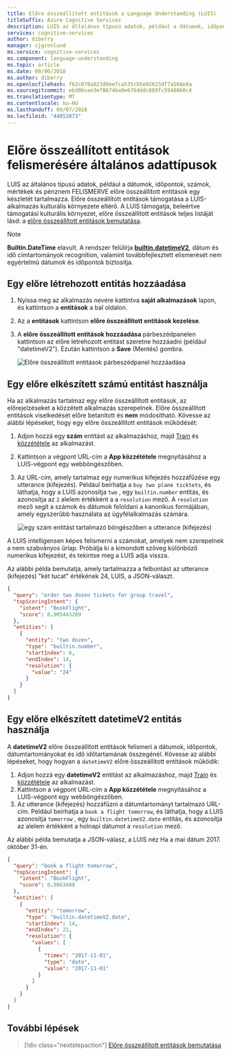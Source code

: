```yaml
---
title: Előre összeállított entitások a Language Understanding (LUIS)
titleSuffix: Azure Cognitive Services
description: LUIS az általános típusú adatok, például a dátumok, időpontok, számok, mértékek és pénznem FELISMERVE előre összeállított entitások egy készletét tartalmazza. Előre összeállított entitások támogatása a LUIS-alkalmazás kulturális környezete eltérő.
services: cognitive-services
author: diberry
manager: cjgronlund
ms.service: cognitive-services
ms.component: language-understanding
ms.topic: article
ms.date: 09/06/2018
ms.author: diberry
ms.openlocfilehash: f62c078a023d9ee7ca535cb5e02623df7a568e8a
ms.sourcegitcommit: ebd06cee3e78674ba9e6764ddc889fc5948060c4
ms.translationtype: MT
ms.contentlocale: hu-HU
ms.lasthandoff: 09/07/2018
ms.locfileid: "44052873"
---
```

# <a name="prebuilt-entities-to-recognize-common-data-types"></a>Előre összeállított entitások felismerésére általános adattípusok

LUIS az általános típusú adatok, például a dátumok, időpontok, számok, mértékek és pénznem FELISMERVE előre összeállított entitások egy készletét tartalmazza. Előre összeállított entitások támogatása a LUIS-alkalmazás kulturális környezete eltérő. A LUIS támogatja, beleértve támogatási kulturális környezet, előre összeállított entitások teljes listáját lásd: a [előre összeállított entitások bemutatása](./luis-reference-prebuilt-entities.md).

> [!NOTE]
> **Builtin.DateTime** elavult. A rendszer felülírja [ **builtin.datetimeV2**](luis-reference-prebuilt-datetimev2.md), dátum és idő címtartományok recognition, valamint továbbfejlesztett elismerését nem egyértelmű dátumok és időpontok biztosítja.

## <a name="add-a-prebuilt-entity"></a>Egy előre létrehozott entitás hozzáadása

1. Nyissa meg az alkalmazás nevére kattintva **saját alkalmazások** lapon, és kattintson a **entitások** a bal oldalon. 
2. Az a **entitások** kattintson **előre összeállított entitások kezelése**.

3. A **előre összeállított entitások hozzáadása** párbeszédpanelen kattintson az előre létrehozott entitást szeretne hozzáadni (például "datetimeV2"). Ezután kattintson a **Save** (Mentés) gombra.

    ![Előre összeállított entitások párbeszédpanel hozzáadása](./media/luis-use-prebuilt-entity/add-prebuilt-entity-dialog.png)

## <a name="use-a-prebuilt-number-entity"></a>Egy előre elkészített számú entitást használja
Ha az alkalmazás tartalmaz egy előre összeállított entitások, az előrejelzéseket a közzétett alkalmazás szerepelnek. Előre összeállított entitások viselkedését előre betanított és **nem** módosítható. Kövesse az alábbi lépéseket, hogy egy előre összeállított entitások működését:

1. Adjon hozzá egy **szám** entitást az alkalmazáshoz, majd [Train](luis-interactive-test.md) és [közzététele](luis-how-to-publish-app.md) az alkalmazást.
2. Kattintson a végpont URL-cím a **App közzététele** megnyitásához a LUIS-végpont egy webböngészőben. 
3. Az URL-cím, amely tartalmaz egy numerikus kifejezés hozzáfűzése egy utterance (kifejezés). Például beírhatja a `buy two plane ticktets`, és láthatja, hogy a LUIS azonosítja `two` , egy `builtin.number` entitás, és azonosítja az `2` alelem értékként a a `resolution` mező. A `resolution` mező segít a számok és dátumok feloldani a kanonikus formájában, amely egyszerűbb használata az ügyfélalkalmazás számára. 

    ![egy szám entitást tartalmazó böngészőben a utterance (kifejezés)](./media/luis-use-prebuilt-entity/browser-query.png)

A LUIS intelligensen képes felismerni a számokat, amelyek nem szerepelnek a nem szabványos űrlap. Próbálja ki a kimondott szöveg különböző numerikus kifejezést, és tekintse meg a LUIS adja vissza.

Az alábbi példa bemutatja, amely tartalmazza a felbontást az utterance (kifejezés) "két tucat" értékének 24, LUIS, a JSON-választ.

```json
{
  "query": "order two dozen tickets for group travel",
  "topScoringIntent": {
    "intent": "BookFlight",
    "score": 0.905443209
  },
  "entities": [
    {
      "entity": "two dozen",
      "type": "builtin.number",
      "startIndex": 6,
      "endIndex": 14,
      "resolution": {
        "value": "24"
      }
    }
  ]
}
```
## <a name="use-a-prebuilt-datetimev2-entity"></a>Egy előre elkészített datetimeV2 entitás használja
A **datetimeV2** előre összeállított entitások felismeri a dátumok, időpontok, dátumtartományokat és idő időtartamának összegénél. Kövesse az alábbi lépéseket, hogy hogyan a `datetimeV2` előre összeállított entitások működik:

1. Adjon hozzá egy **datetimeV2** entitást az alkalmazáshoz, majd [Train](luis-interactive-test.md) és [közzététele](luis-how-to-publish-app.md) az alkalmazást.
2. Kattintson a végpont URL-cím a **App közzététele** megnyitásához a LUIS-végpont egy webböngészőben. 
3. Az utterance (kifejezés) hozzáfűzni a dátumtartományt tartalmazó URL-cím. Például beírhatja a `book a flight tomorrow`, és láthatja, hogy a LUIS azonosítja `tomorrow` , egy `builtin.datetimeV2.date` entitás, és azonosítja az alelem értékként a holnapi dátumot a `resolution` mező. 

Az alábbi példa bemutatja a JSON-válasz, a LUIS néz Ha a mai dátum 2017. október 31-én.

```json
{
  "query": "book a flight tomorrow",
  "topScoringIntent": {
    "intent": "BookFlight",
    "score": 0.9063408
  },
  "entities": [
    {
      "entity": "tomorrow",
      "type": "builtin.datetimeV2.date",
      "startIndex": 14,
      "endIndex": 21,
      "resolution": {
        "values": [
          {
            "timex": "2017-11-01",
            "type": "date",
            "value": "2017-11-01"
          }
        ]
      }
    }
  ]
}
```

## <a name="next-steps"></a>További lépések
> [!div class="nextstepaction"]
> [Előre összeállított entitások bemutatása](./luis-reference-prebuilt-entities.md)
